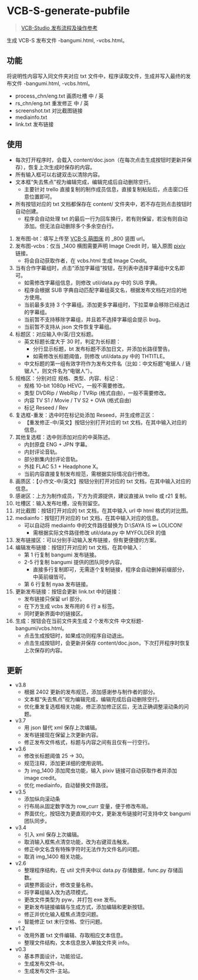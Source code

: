 # VCB-S-generate-pubfile
> [VCB-Studio 发布流程及操作参考](https://github.com/vcb-s/VCB-S_Publishing/blob/master/VCBS_Publishing.md)  

生成 VCB-S 发布文件 -bangumi.html, -vcbs.html。  

## 功能
将说明性内容写入同文件夹对应 txt 文件中，程序读取文件，生成并写入最终的发布文件 -bangumi.html, -vcbs.html。  
- process_chn/eng.txt 画质吐槽 中 / 英
- rs_chn/eng.txt 重发修正 中 / 英
- screenshot.txt 对比截图链接
- mediainfo.txt
- link.txt 发布链接

## 使用
- 每次打开程序时，会载入 content/doc.json（在每次点击生成按钮时更新并保存），恢复上次生成时保存的内容。
- 所有输入框可以右键双击以清除内容。
- 文本框“失去焦点”视为编辑完成，编辑完成后自动删除空行。
  - 主要针对 trello 直接复制的制作成员信息，直接复制粘贴后，点击窗口任意位置即可。
- 所有按钮对应的 txt 文档都保存在 content/ 文件夹中，若不存在则点击按钮时自动创建。
  - 程序会自动处理 txt 的最后一行为回车换行，若有则保留，若没有则自动添加。但无法自动删除多个多余空白行。
1. 发布图-bt：填写上传至 [VCB-S 萌图床](https://img.2222.moe/vcbs) 的 _800 竖图 url。
2. 发布图-vcbs：仅当 _1400 横图需要声明 Image Credit 时，输入原图 [pixiv](https://www.pixiv.net/) 链接。
   - 将会自动获取作者，在 vcbs.html 生成 Image Credit。
3. 当有合作字幕组时，点击“添加字幕组”按钮，在列表中选择字幕组中文名即可。
   - 如需修改字幕组信息，则修改 util/data.py 中的 SUB 字典。
   - 程序会根据 SUB 字典自动匹配字幕组英文名，根据发布文档在对应的地方使用。
   - 当前最多支持 3 个字幕组。添加更多字幕组时，下拉菜单会移除已经选过的字幕组。
   - 当前暂不支持移除字幕组，并且若不选择字幕组会提示 bug。
   - 当前暂不支持从 json 文件恢复字幕组。
4. 标题区：对应输入中/英/日文标题。
   - 英文标题长度大于 30 时，判定为长标题：
     - 分行显示标题，bt 发布标题不添加日文，并添加长路径警告。
     - 如需修改长标题阈值，则修改 util/data.py 中的 THTITLE。
   - 中文标题的第一组有效字符作为发布文件名（比如：中文标题“电锯人 / 链锯人”，则文件名为“电锯人”）。
5. 规格区：分别对应 规格、类型、内容、标记：
   - 规格 10-bit 1080p HEVC，一般不需要修改。
   - 类型 DVDRip / WebRip / TVRip (格式自由)，一般不需要修改。
   - 内容 TV S1 / Movie / TV S2 + OVA (格式自由)
   - 标记 Reseed / Rev
6. 复选框-重发：选中时在标记处添加 Reseed，并生成修正区：
   - 【重发修正-中/英文】按钮分别打开对应的 txt 文档，在其中输入对应的信息。
7. 其他复选框：选中则添加对应的中英陈述。
   - 内封原盘 ENG + JPN 字幕。
   - 内封评论音轨。
   - 部分剧集内封评论音轨。
   - 外挂 FLAC 5.1 + Headphone X。
   - 当前内容直接复制发布规范，需根据实际情况自行修改。
8. 画质区：【小作文-中/英文】按钮分别打开对应的 txt 文档，在其中输入对应的信息。
9. 感谢区：上方为制作成员，下方为资源提供，建议直接从 trello 或 r21 复制。
10. 吐槽区：输入发布吐槽，没有则留空。
11. 对比截图：按钮打开对应的 txt 文档，在其中输入 url 中 html 格式的对比图。
12. mediainfo：按钮打开对应的 txt 文档，在其中输入对应的信息。
    - 可以自动将 mediainfo 中的文件路径替换为 D:\SAYA IS ∞ LOLICON!
      - 需根据实际文件路径修改 util/data.py 中 MYFOLDER 的值
13. 发布链接区：可以分别手动输入发布链接，但有更便捷的方案。
14. 编辑发布链接：按钮打开对应的 txt 文档，在其中输入：
    - 第 1 行复制 bangumi 发布链接。
    - 2-5 行复制 bangumi 提供的团队同步内容。
      - 直接多行复制即可，无需逐个复制链接，程序会自动删掉前缀部分，中英前缀皆可。
    - 第 6 行复制 nyaa 发布链接。
15. 更新发布链接：按钮会更新 link.txt 中的链接：
    - 发布链接只保留 url 部分。
    - 在下方生成 vcbs 发布用的 6 行 a 标签。
    - 同时更新界面中的链接区。
16. 生成：按钮会在当前文件夹生成 2 个发布文件 中文标题-bangumi/vcbs.html。
    - 点击生成按钮时，如果成功则程序自动退出。
    - 点击生成按钮时，会更新并保存 content/doc.json，下次打开程序时恢复上次保存的内容。

## 更新
- v3.8
  - 根据 2402 更新的发布规范，添加感谢参与制作者的部分。
  - 文本框“失去焦点”视为编辑完成，编辑完成后自动删除空行。
  - 优化重发复选框相关功能，修正添加修正区后，无法正确调整滚动条的问题。
- v3.7
  - 用 json 替代 xml 保存上次编辑。
  - 发布链接现在保留上次更新内容。
  - 修正发布文件格式，标题与内容之间有且仅有一行空行。
- v3.6
  - 修改长标题阈值 25 -> 30。
  - 规范注释，添加更详细的使用说明。
  - 为 img_1400 添加爬虫功能，输入 pixiv 链接可自动获取作者并添加 image credit。
  - 优化 mediainfo，自动替换文件路径。
- v3.5
  - 添加纵向滚动条
  - 行布局从固定数字改为 row_curr 变量，便于修改布局。
  - 界面优化，按钮改为更直观的中文，更新发布链接时可支持中文 bangumi 团队同步。
- v3.4
  - 引入 xml 保存上次编辑。
  - 取消输入框焦点清空功能，改为右键双击触发。
  - 修正中文名含有特殊字符时无法作为文件名的问题。
  - 取消 img_1400 相关功能。
- v2.6
  - 整理程序结构，在 util 文件夹中以 data.py 存储数据，func.py 存储函数。
  - 调整界面设计，修改变量名称。
  - 将字幕组输入改为选项模式。
  - 更改文件类型为 pyw，并打包 exe 发布。
  - 更新发布链接编辑与生成方式，添加编辑和更新按钮。
  - 修正并优化输入框焦点清空问题。
  - 智能修正 txt 末行空格、空行问题。
- v1.2
  - 改用外置 txt 文件编辑、存取相应文本信息。
  - 整理文件结构，文本信息放入单独文件夹 info。
- v0.3
  - 基本界面设计，功能验证。
  - 生成发布文件-bt。
  - 生成发布文件-主站。
